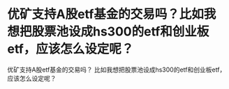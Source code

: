 # 优矿支持A股etf基金的交易吗？比如我想把股票池设成hs300的etf和创业板etf，应该怎么设定呢？

优矿支持A股etf基金的交易吗？
比如我想把股票池设成hs300的etf和创业板etf，应该怎么设定呢？